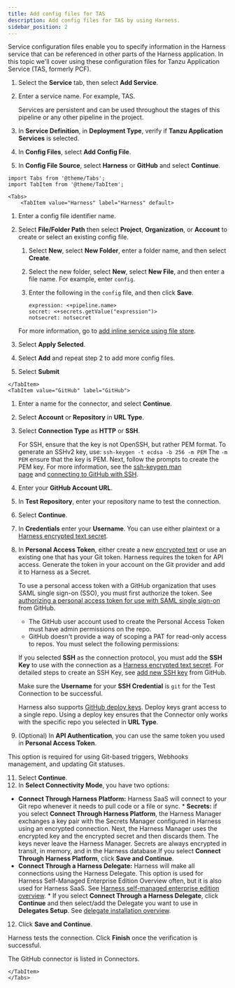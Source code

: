 ```yaml
---
title: Add config files for TAS
description: Add config files for TAS by using Harness.
sidebar_position: 2
---
```


Service configuration files enable you to specify information in the Harness service that can be referenced in other parts of the Harness application. In this topic we'll cover using these configuration files for Tanzu Application Service (TAS, formerly PCF).

1. Select the **Service** tab, then select **Add Service**.  
2. Enter a service name. For example, TAS.
  
   Services are persistent and can be used throughout the stages of this pipeline or any other pipeline in the project.

3. In **Service Definition**, in **Deployment Type**, verify if **Tanzu Application Services** is selected.
5. In **Config Files**, select **Add Config File**.
6. In **Config File Source**, select **Harness** or **GitHub** and select **Continue**.

```mdx-code-block
import Tabs from '@theme/Tabs';   
import TabItem from '@theme/TabItem';
```
```mdx-code-block
<Tabs>
    <TabItem value="Harness" label="Harness" default>
```
1. Enter a config file identifier name.
2. Select **File/Folder Path** then select **Project**, **Organization**, or **Account** to create or select an existing config file.
    1. Select **New**, select **New Folder**, enter a folder name, and then select **Create**.
    2. Select the new folder, select **New**, select **New File**, and then enter a file name. For example, enter `config`.
    3. Enter the following in the `config` file, and then click **Save**.
       
       ```
       expression: <+pipeline.name>
       secret: <+secrets.getValue("expression")>
       notsecret: notsecret
       ```
    For more information, go to [add inline service using file store](/docs/continuous-delivery/x-platform-cd-features/services/add-inline-manifests-using-file-store).
       
3.  Select **Apply Selected**.
4. Select **Add** and repeat step 2 to add more config files.
5. Select **Submit**

```mdx-code-block
</TabItem>
<TabItem value="GitHub" label="GitHub">
```

1. Enter a name for the connector, and select **Continue**.
2. Select **Account** or **Repository** in **URL Type**.
3. Select **Connection Type** as **HTTP** or **SSH**.
   
    For SSH, ensure that the key is not OpenSSH, but rather PEM format. To generate an SSHv2 key, use: `ssh-keygen -t ecdsa -b 256 -m PEM` The `-m PEM` ensure that the key is PEM. Next, follow the prompts to create the PEM key. For more information, see the [ssh-keygen man page](https://linux.die.net/man/1/ssh-keygen) and [connecting to GitHub with SSH](https://help.github.com/en/github/authenticating-to-github/connecting-to-github-with-ssh).

4. Enter your **GitHub Account URL**.
5. In **Test Repository**, enter your repository name to test the connection.
6. Select **Continue**.
7. In **Credentials** enter your **Username**. You can use either plaintext or a [Harness encrypted text secret](/docs/platform/Secrets/add-use-text-secrets).
8. In **Personal Access Token**, either create a new [encrypted text](/docs/platform/Secrets/add-file-secrets) or use an existing one that has your Git token. Harness requires the token for API access. Generate the token in your account on the Git provider and add it to Harness as a Secret.

   To use a personal access token with a GitHub organization that uses SAML single sign-on (SSO), you must first authorize the token. See [authorizing a personal access token for use with SAML single sign-on](https://docs.github.com/en/enterprise-cloud@latest/authentication/authenticating-with-saml-single-sign-on/authorizing-a-personal-access-token-for-use-with-saml-single-sign-on) from GitHub.
   * The GitHub user account used to create the Personal Access Token must have admin permissions on the repo.
   * GitHub doesn't provide a way of scoping a PAT for read-only access to repos. You must select the following permissions:

   If you selected **SSH** as the connection protocol, you must add the **SSH Key** to use with the connection as a [Harness encrypted text secret](/docs/platform/Secrets/add-use-text-secrets). For detailed steps to create an SSH Key, see [add new SSH key](https://docs.github.com/en/authentication/connecting-to-github-with-ssh/adding-a-new-ssh-key-to-your-github-account) from GitHub.

   Make sure the **Username** for your **SSH Credential** is `git` for the Test Connection to be successful.  

   Harness also supports [GitHub deploy keys](https://docs.github.com/en/developers/overview/managing-deploy-keys#deploy-keys). Deploy keys grant access to a single repo. Using a deploy key ensures that the Connector only works with the specific repo you selected in **URL Type**.

9.  (Optional) In **API Authentication**, you can use the same token you used in **Personal Access Token**.

   This option is required for using Git-based triggers, Webhooks management, and updating Git statuses.

11. Select **Continue**.
12. In **Select Connectivity Mode**, you have two options:

   * **Connect Through Harness Platform:** Harness SaaS will connect to your Git repo whenever it needs to pull code or a file or sync.
    * **Secrets:** if you select **Connect Through Harness Platform**, the Harness Manager exchanges a key pair with the Secrets Manager configured in Harness using an encrypted connection. Next, the Harness Manager uses the encrypted key and the encrypted secret and then discards them. The keys never leave the Harness Manager. Secrets are always encrypted in transit, in memory, and in the Harness database.If you select **Connect Through** **Harness Platform**, click **Save and Continue**.
   * **Connect Through a Harness Delegate:** Harness will make all connections using the Harness Delegate. This option is used for Harness Self-Managed Enterprise Edition Overview often, but it is also used for Harness SaaS. See [Harness self-managed enterprise edition overview](/docs/self-managed-enterprise-edition/introduction/getting-started-with-self-managed-enterprise-edition/).
    * If you select **Connect Through a Harness Delegate**, click **Continue** and then select/add the Delegate you want to use in **Delegates Setup**. See [delegate installation overview](/docs/platform/Delegates/delegate-concepts/delegate-overview).
12. Click **Save and Continue**.

Harness tests the connection. Click **Finish** once the verification is successful.

The GitHub connector is listed in Connectors.


```mdx-code-block
</TabItem>  
</Tabs>
```